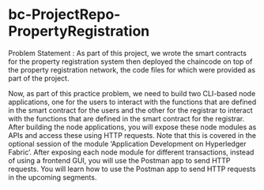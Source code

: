 # bc-ProjectRepo-PropertyRegistration
Problem Statement : As part of this project, we wrote the smart contracts for the property registration system then deployed the chaincode on top of the property registration network, the code files for which were provided  as part of the project.

 Now, as part of this practice problem, we need to build two CLI-based node applications, one for the users to interact with the functions that are defined in the smart contract for the users and the other for the registrar to interact with the functions that are defined in the smart contract for the registrar. After building the node applications, you will expose these node modules as APIs and access these using HTTP requests. Note that this is covered in the optional session of the module ‘Application Development on Hyperledger Fabric’. After exposing each node module for different transactions, instead of using a frontend GUI, you will use the Postman app to send HTTP requests. You will learn how to use the Postman app to send HTTP requests in the upcoming segments.
